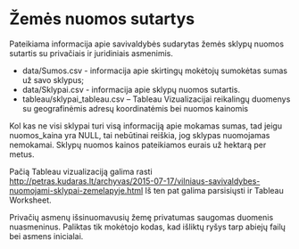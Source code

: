 # Žemės nuomos sutartys

Pateikiama informacija apie savivaldybės sudarytas žemės sklypų nuomos sutartis su privačiais ir juridiniais asmenimis.

- data/Sumos.csv - informacija apie skirtingų mokėtojų sumokėtas sumas už savo sklypus;
- data/Sklypai.csv - informacija apie sklypų nuomos sutartis.
- tableau/sklypai_tableau.csv – Tableau Vizualizacijai reikalingų duomenys su geografinėmis adresų koordinatėmis bei nuomos kainomis

Kol kas ne visi sklypai turi visą informaciją apie mokamas sumas, tad jeigu nuomos_kaina yra NULL, tai nebūtinai reiškia, jog sklypas nuomojamas nemokamai. Sklypų nuomos kainos pateikiamos eurais už hektarą per metus.

Pačią Tableau vizualizaciją galima rasti http://petras.kudaras.lt/archyvas/2015-07-17/vilniaus-savivaldybes-nuomojami-sklypai-zemelapyje.html
Iš ten pat galima parsisiųsti ir Tableau Worksheet.

Privačių asmenų išsinuomavusių žemę privatumas saugomas duomenis nuasmeninus. Paliktas tik mokėtojo kodas, kad išliktų ryšys tarp abiejų failų bei asmens inicialai.

